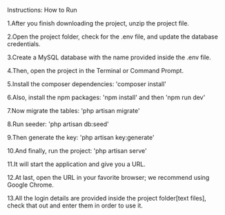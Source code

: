 Instructions: How to Run

1.After you finish downloading the project, unzip the project file.

2.Open the project folder, check for the .env file, and update the database credentials.

3.Create a MySQL database with the name provided inside the .env file.

4.Then, open the project in the Terminal or Command Prompt.

5.Install the composer dependencies: 'composer install'

6.Also, install the npm packages: 'npm install' and then 'npm run dev'

7.Now migrate the tables: 'php artisan migrate'

8.Run seeder: 'php artisan db:seed'

9.Then generate the key: 'php artisan key:generate'

10.And finally, run the project: 'php artisan serve'

11.It will start the application and give you a URL.

12.At last, open the URL in your favorite browser; we recommend using Google Chrome.

13.All the login details are provided inside the project folder[text files], check that out and enter them in order to use it.
